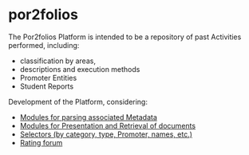 # por2folios
The Por2folios Platform is intended to be a repository of past Activities performed, including: 
- classification by areas,  
- descriptions and execution methods  
- Promoter Entities  
- Student Reports  

Development of the Platform, considering: 
- [Modules for parsing associated Metadata](https://github.com/IST-Portfolios/por2folios/milestone/1) 
- [Modules for Presentation and Retrieval of documents](https://github.com/IST-Portfolios/por2folios/milestone/1)  
- [Selectors (by category, type, Promoter, names, etc.)](https://github.com/IST-Portfolios/por2folios/milestone/1) 
- [Rating forum](https://github.com/IST-Portfolios/por2folios/milestone/1) 
